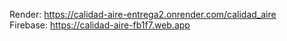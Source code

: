 Render: https://calidad-aire-entrega2.onrender.com/calidad_aire  
Firebase: https://calidad-aire-fb1f7.web.app
